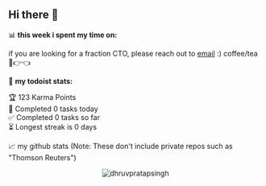 ## Hi there 👋

📊 **this week i spent my time on:**
<!--START_SECTION:waka-->
<!--END_SECTION:waka-->

if you are looking for a fraction CTO, please reach out to [email](mailto:dhruvpsg@gmail.com) :) coffee/tea 🥺👉👈

🚧 **my todoist stats:**
<!-- TODO-IST:START -->
🏆  123 Karma Points           
🌸  Completed 0 tasks today           
✅  Completed 0 tasks so far           
⏳  Longest streak is 0 days
<!-- TODO-IST:END -->


📈 my github stats (Note: These don't include private repos such as "Thomson Reuters")

<p align="center"> <img src="https://github-readme-stats.vercel.app/api?username=dhruvpratapsingh&show_icons=true&theme=gotham" alt="dhruvpratapsingh" />



